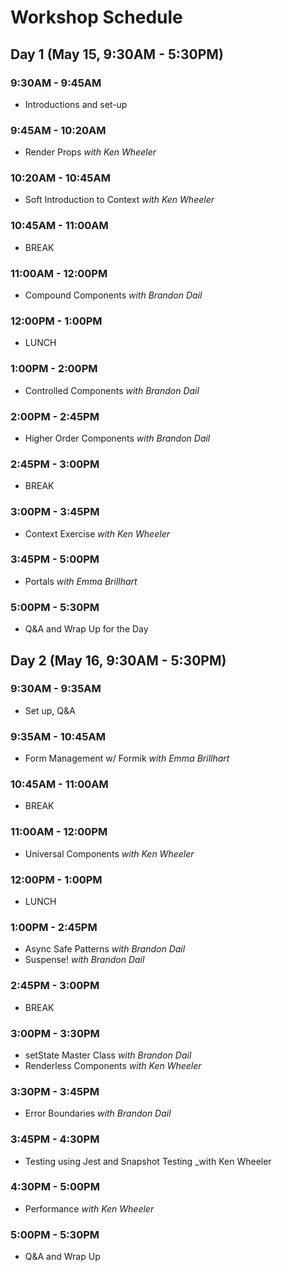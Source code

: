 # Workshop Schedule

## Day 1 (May 15, 9:30AM - 5:30PM)
### 9:30AM - 9:45AM
* Introductions and set-up

### 9:45AM - 10:20AM
* Render Props _with Ken Wheeler_

### 10:20AM - 10:45AM
* Soft Introduction to Context _with Ken Wheeler_

### 10:45AM - 11:00AM
* BREAK

### 11:00AM - 12:00PM
* Compound Components _with Brandon Dail_

### 12:00PM - 1:00PM
* LUNCH

### 1:00PM - 2:00PM
* Controlled Components _with Brandon Dail_

### 2:00PM - 2:45PM
* Higher Order Components _with Brandon Dail_

### 2:45PM - 3:00PM
* BREAK

### 3:00PM - 3:45PM
* Context Exercise _with Ken Wheeler_

### 3:45PM - 5:00PM
* Portals _with Emma Brillhart_

### 5:00PM - 5:30PM
* Q&A and Wrap Up for the Day


## Day 2 (May 16, 9:30AM - 5:30PM)
### 9:30AM - 9:35AM
* Set up, Q&A

### 9:35AM - 10:45AM
* Form Management w/ Formik _with Emma Brillhart_

### 10:45AM - 11:00AM
* BREAK

### 11:00AM - 12:00PM
* Universal Components _with Ken Wheeler_

### 12:00PM - 1:00PM
* LUNCH

### 1:00PM - 2:45PM
* Async Safe Patterns _with Brandon Dail_
* Suspense! _with Brandon Dail_

### 2:45PM - 3:00PM
* BREAK

### 3:00PM - 3:30PM
* setState Master Class _with Brandon Dail_
* Renderless Components _with Ken Wheeler_

### 3:30PM - 3:45PM
* Error Boundaries _with Brandon Dail_

### 3:45PM - 4:30PM
* Testing using Jest and Snapshot Testing _with Ken Wheeler

### 4:30PM - 5:00PM
* Performance _with Ken Wheeler_

### 5:00PM - 5:30PM
* Q&A and Wrap Up
